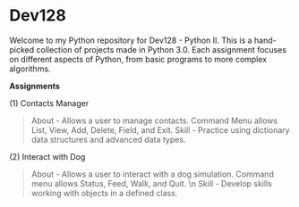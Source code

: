 # Dev128
Welcome to my Python repository for Dev128 - Python II.
This is a hand-picked collection of projects made in Python 3.0. 
Each assignment focuses on different aspects of Python, from basic programs to more complex algorithms.

**Assignments**

(1) Contacts Manager
> About - Allows a user to manage contacts. Command Menu allows List, View, Add, Delete, Field, and Exit.
> Skill - Practice using dictionary data structures and advanced data types.

(2) Interact with Dog 
> About - Allows a user to interact with a dog simulation. Command menu allows Status, Feed, Walk, and Quit. \n
> Skill - Develop skills working with objects in a defined class.
